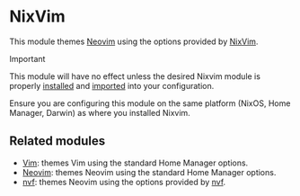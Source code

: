 # NixVim

This module themes [Neovim] using the options provided by [NixVim].

> [!IMPORTANT]
> This module will have no effect unless the desired Nixvim module is properly
> [installed](https://github.com/nix-community/nixvim?tab=readme-ov-file#installation)
> and
> [imported](https://github.com/nix-community/nixvim?tab=readme-ov-file#usage)
> into your configuration.
>
> Ensure you are configuring this module on the same platform (NixOS, Home
> Manager, Darwin) as where you installed Nixvim.

## Related modules

<!-- If updating this section, make sure to update it on the linked pages too. -->

- [Vim](vim.md): themes Vim using the standard Home Manager options.
- [Neovim](neovim.md): themes Neovim using the standard Home Manager options.
- [nvf](nvf.md): themes Neovim using the options provided by [nvf].

[Neovim]: https://neovim.io
[NixVim]: https://github.com/nix-community/nixvim#readme
[nvf]: https://github.com/NotAShelf/nvf#readme
